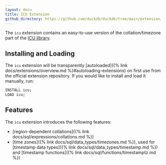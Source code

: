 ```yaml
---
layout: docu
title: ICU Extension
github_directory: https://github.com/duckdb/duckdb/tree/main/extension/icu
---
```


The `icu` extension contains an easy-to-use version of the collation/timezone part of the [ICU library](https://github.com/unicode-org/icu).

## Installing and Loading

The `icu` extension will be transparently [autoloaded]({% link docs/extensions/overview.md %}#autoloading-extensions) on first use from the official extension repository.
If you would like to install and load it manually, run:

```sql
INSTALL icu;
LOAD icu;
```

## Features

The `icu` extension introduces the following features:

* [region-dependent collations]({% link docs/sql/expressions/collations.md %})
* [time zones]({% link docs/sql/data_types/timezones.md %}), used for [timestamp data types]({% link docs/sql/data_types/timestamp.md %}) and [timestamp functions]({% link docs/sql/functions/timestamptz.md %})
